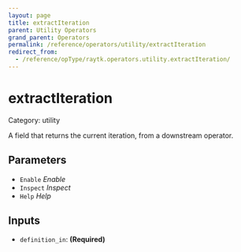 ```yaml
---
layout: page
title: extractIteration
parent: Utility Operators
grand_parent: Operators
permalink: /reference/operators/utility/extractIteration
redirect_from:
  - /reference/opType/raytk.operators.utility.extractIteration/
---
```


# extractIteration

Category: utility



A field that returns the current iteration, from a downstream
operator.

## Parameters

* `Enable` *Enable*
* `Inspect` *Inspect*
* `Help` *Help*

## Inputs

* `definition_in`:  **(Required)**